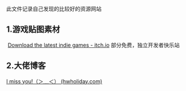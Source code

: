 此文件记录自己发现的比较好的资源网站

## 1.游戏贴图素材

​    	[Download the latest indie games - itch.io](https://itch.io/)  部分免费，独立开发者快乐站

## 2.大佬博客

[I miss you!（＞﹏＜） (hwholiday.com)](https://www.hwholiday.com/)

